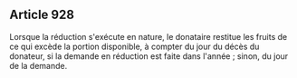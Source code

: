 Article 928
----
Lorsque la réduction s'exécute en nature, le donataire restitue les fruits de ce
qui excède la portion disponible, à compter du jour du décès du donateur, si la
demande en réduction est faite dans l'année ; sinon, du jour de la demande.
